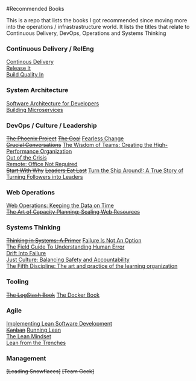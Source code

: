 #Recommended Books

This is a repo that lists the books I got recommended since moving more into the operations / infrastrastructure world. It lists the titles that relate to Continuous Delivery, DevOps, Operations and Systems Thinking

### Continuous Delivery / RelEng

[Continous Delivery](http://www.amazon.co.uk/Continuous-Delivery-Deployment-Automation-Addison-Wesley/dp/0321601912)  
[Release It](http://www.amazon.co.uk/dp/0978739213)  
[Build Quality In](https://leanpub.com/buildqualityin)

### System Architecture
[Software Architecture for Developers](https://leanpub.com/software-architecture-for-developers)  
[Building Microservices](http://www.amazon.com/Building-Microservices-Sam-Newman/dp/1491950358/)  

### DevOps / Culture / Leadership
~~[The Phoenix Project](http://www.amazon.co.uk/dp/0988262509)~~ 
~~[The Goal](http://www.amazon.co.uk/Goal-Process-Ongoing-Improvement/dp/0566086654)~~ 
[Fearless Change](http://www.amazon.co.uk/Fearless-Change-patterns-introducing-ideas/dp/0201741571)  
~~[Crucial Conversations](http://www.amazon.co.uk/Crucial-Conversations-Tools-Talking-Stakes/dp/1469266822)~~ 
[The Wisdom of Teams: Creating the High-Performance Organization](http://www.amazon.com/The-Wisdom-Teams-High-Performance-Organization/dp/0060522003)  
[Out of the Crisis](http://www.ebay.co.uk/itm/Out-of-the-Crisis-by-W-Edwards-Deming-Paperback-2000-/231522832307)  
[Remote: Office Not Required](http://www.amazon.co.uk/Remote-Required-David-Heinemeier-Hansson/dp/0091954673)  
~~[Start With Why](http://www.amazon.co.uk/Start-Why-Leaders-Inspire-Everyone/dp/0241958229)~~ 
~~[Leaders Eat Last](http://www.amazon.co.uk/Leaders-Eat-Last-Together-Others/dp/0670923168)~~ 
[Turn the Ship Around!: A True Story of Turning Followers into Leaders](http://www.amazon.com/gp/product/1591846404/)

### Web Operations
[Web Operations: Keeping the Data on Time](http://www.amazon.co.uk/Web-Operations-Keeping-Data-Time/dp/1449377440)  
~~[The Art of Capacity Planning: Scaling Web Resources](http://www.amazon.co.uk/Art-Capacity-Planning-Scaling-Resources/dp/0596518579)~~ 

### Systems Thinking
~~[Thinking in Systems: A Primer](http://www.amazon.co.uk/Thinking-Systems-Primer-Diana-Wright/dp/1844077268)~~ 
[Failure Is Not An Option](http://www.amazon.co.uk/Failure-Not-Option-Thorndike-Bestsellers/dp/0425179877)  
[The Field Guide To Understanding Human Error](http://www.amazon.com/gp/product/B00BL0OZ0E)  
[Drift Into Failure](http://www.amazon.com/gp/product/1409422216)  
[Just Culture: Balancing Safety and Accountability](http://www.amazon.com/Just-Culture-Balancing-Safety-Accountability/dp/1409440605)  
[The Fifth Discipline: The art and practice of the learning organization](http://www.amazon.co.uk/The-Fifth-Discipline-practice-organization/dp/1905211201)

### Tooling
~~[The LogStash Book](http://www.amazon.co.uk/The-Logstash-Book-James-Turnbull-ebook/dp/B00B9JQTCO)~~ 
[The Docker Book](http://www.amazon.co.uk/Docker-Book-Containerization-new-virtualization-ebook/dp/B00LRROTI4/)  

### Agile
[Implementing Lean Software Development](http://www.amazon.co.uk/Implementing-Lean-Software-Development-Addison-Wesley/dp/0321437381/ref=cm_lmf_tit_11)  
~~[Kanban](http://www.amazon.co.uk/Kanban-David-J-Anderson/dp/0984521402/ref=cm_lmf_tit_8)~~ 
[Running Lean](http://www.amazon.co.uk/Running-Lean-Iterate-Works-OReilly/dp/1449305172/ref=sr_1_1?ie=UTF8&qid=1428438864&sr=8-1&keywords=running+lean)  
[The Lean Mindset](http://www.amazon.co.uk/The-Lean-Mindset-Questions-Signature/dp/0321896904/ref=pd_sim_b_4?ie=UTF8&refRID=0V4YYQKVT6CC0YE0QWRV)  
[Lean from the Trenches](http://www.amazon.co.uk/Lean-Trenches-Managing-Large-Scale-Projects/dp/1934356859/ref=cm_lmf_tit_15)  
### Management
~~[Leading Snowflaces]~~ 
~~[Team Geek]~~
